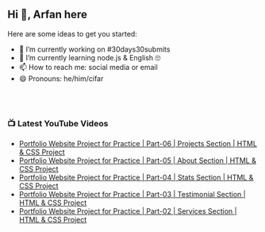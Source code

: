 ## Hi 👋, Arfan here

Here are some ideas to get you started:
- 🔭 I’m currently working on #30days30submits 
- 🌱 I’m currently learning node.js & English 🙄
- 📫 How to reach me: social media or email
- 😄 Pronouns: he/him/cifar

<br />
<br />

### 📺 Latest YouTube Videos
<!-- YOUTUBE:START -->
- [Portfolio Website Project for Practice | Part-06 | Projects Section | HTML & CSS Project](https://www.youtube.com/watch?v=Ch4N48a2ytg)
- [Portfolio Website Project for Practice | Part-05 | About Section | HTML & CSS Project](https://www.youtube.com/watch?v=_OwXt3jgNaQ)
- [Portfolio Website Project for Practice | Part-04 | Stats Section | HTML & CSS Project](https://www.youtube.com/watch?v=NQi0vR2g-x8)
- [Portfolio Website Project for Practice | Part-03 | Testimonial Section | HTML & CSS Project](https://www.youtube.com/watch?v=_AZ6WdJzLQI)
- [Portfolio Website Project for Practice | Part-02 | Services Section | HTML & CSS Project](https://www.youtube.com/watch?v=U9mW1WKcUug)
<!-- YOUTUBE:END -->


